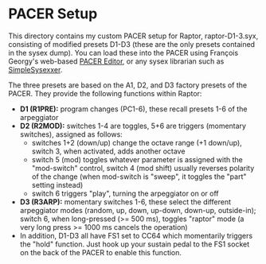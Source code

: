 # PACER Setup

This directory contains my custom PACER setup for Raptor, raptor-D1-3.syx, consisting of modified presets D1-D3 (these are the only presets contained in the sysex dump). You can load these into the PACER using François Georgy's web-based [PACER Editor][], or any sysex librarian such as [SimpleSysexxer][].

The three presets are based on the A1, D2, and D3 factory presets of the PACER. They provide the following functions within Raptor:

- **D1 (R1PRE):** program changes (PC1-6), these recall presets 1-6 of the arpeggiator
- **D2 (R2MOD):** switches 1-4 are toggles, 5+6 are triggers (momentary switches), assigned as follows:
    - switches 1+2 (down/up) change the octave range (+1 down/up), switch 3, when activated, adds another octave
    - switch 5 (mod) toggles whatever parameter is assigned with the "mod-switch" control, switch 4 (mod shift) usually reverses polarity of the change (when mod-switch is "sweep", it toggles the "part" setting instead)
    - switch 6 triggers "play", turning the arpeggiator on or off
- **D3 (R3ARP):** momentary switches 1-6, these select the different arpeggiator modes (random, up, down, up-down, down-up, outside-in); switch 6, when long-pressed (>= 500 ms), toggles "raptor" mode (a very long press >= 1000 ms cancels the operation)
- In addition, D1-D3 all have FS1 set to CC64 which momentarily triggers the "hold" function. Just hook up your sustain pedal to the FS1 socket on the back of the PACER to enable this function.

[PACER Editor]: https://studiocode.dev/pacer-editor
[SimpleSysexxer]: http://archive.today/cD4KR
